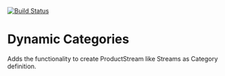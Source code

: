 [![Build Status](https://travis-ci.org/Einrichtungshaus-Ostermann/ost-dynamic-categories.svg?branch=master)](https://travis-ci.org/Einrichtungshaus-Ostermann/ost-dynamic-categories)
# Dynamic Categories
Adds the functionality to create ProductStream like Streams as Category definition.
